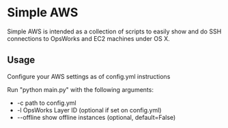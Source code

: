 Simple AWS
==========
Simple AWS is intended as a collection of scripts to easily show and do SSH
connections to OpsWorks and EC2 machines under OS X.

Usage
-----
Configure your AWS settings as of config.yml instructions

Run "python main.py" with the following arguments:
 * -c path to config.yml
 * -l OpsWorks Layer ID (optional if set on config.yml)
 * --offline show offline instances (optional, default=False)